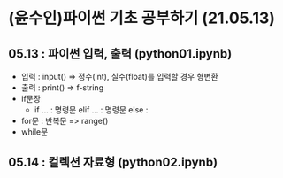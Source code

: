 # (윤수인)파이썬 기초 공부하기 (21.05.13)
## 05.13 : 파이썬 입력, 출력 (python01.ipynb)
+ 입력 : input() => 정수(int), 실수(float)를 입력할 경우 형변환
+ 출력 : print() => f-string
+ if문장 
  + if ... : 명령문 elif ... : 명령문 else : 
+ for문 : 반복문 => range()
+ while문
## 05.14 : 컬렉션 자료형 (python02.ipynb)
